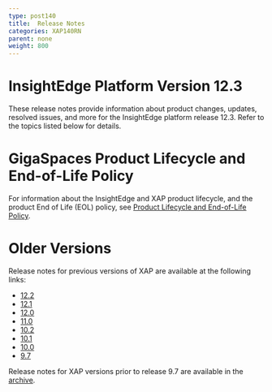 ```yaml
---
type: post140
title:  Release Notes
categories: XAP140RN
parent: none
weight: 800
---
```


# InsightEdge Platform Version 12.3

These release notes provide information about product changes, updates, resolved issues, and more for the InsightEdge platform release 12.3. Refer to the topics listed below for details.

# GigaSpaces Product Lifecycle and End-of-Life Policy

For information about the InsightEdge and XAP product lifecycle, and the product End of Life (EOL) policy, see [Product Lifecycle and End-of-Life Policy](/release_notes/lifecycle.html).

# Older Versions

Release notes for previous versions of XAP are available at the following links:

- [12.2](/xap/12.2/rn/index.html)
- [12.1](/release_notes/xap121.html)
- [12.0](/release_notes/xap120.html)
- [11.0](/release_notes/xap110.html)
- [10.2](/release_notes/xap102.html)
- [10.1](/release_notes/xap101.html)
- [10.0](/release_notes/xap100.html)
- [9.7](/release_notes/xap97.html)

Release notes for XAP versions prior to release 9.7 are available in the [archive](/archive.html).

<!--
minitoc
-->
